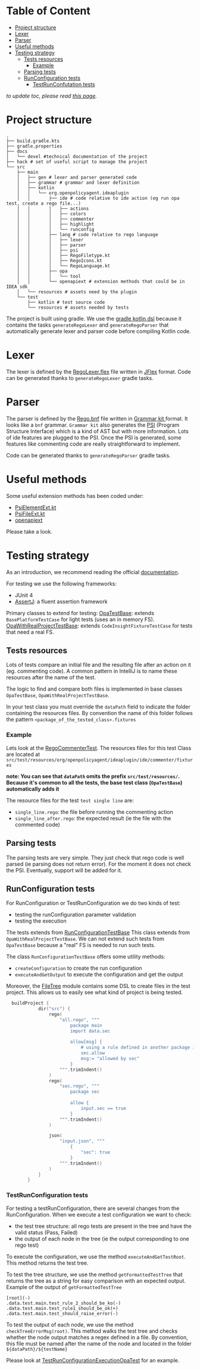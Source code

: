 # Table of Content
<!-- toc -->
- [Project structure](#project-structure)
- [Lexer](#lexer)
- [Parser](#parser)
- [Useful methods](#useful-methods)
- [Testing strategy](#testing-strategy)
  - [Tests resources](#tests-resources)
    - [Example](#example)
  - [Parsing tests](#parsing-tests)
  - [RunConfiguration tests](#runconfiguration-tests)
    - [TestRunConfutation tests](#testrunconfutation-tests)
<!-- /toc -->

*to update toc, please read [this page](../../hack/README.md).*

# Project structure

```
.
├── build.gradle.kts
├── gradle.properties
├── docs
│   └── devel #technical documentation of the project
├── hack # set of useful script to manage the project
└── src
    ├── main
    │   ├── gen # lexer and parser generated code
    │   ├── grammar # grammar and lexer definition
    │   ├── kotlin
    │   │   └── org.openpolicyagent.ideaplugin
    │   │       ├── ide # code relative to ide action (eg run opa test, create a rego file...)
    │   │       │   ├── actions
    │   │       │   ├── colors
    │   │       │   ├── commenter
    │   │       │   ├── highlight
    │   │       │   └── runconfig
    │   │       ├── lang # code relative to rego language
    │   │       │   ├── lexer
    │   │       │   ├── parser
    │   │       │   ├── psi
    │   │       │   ├── RegoFiletype.kt
    │   │       │   ├── RegoIcons.kt
    │   │       │   └── RegoLanguage.kt
    │   │       ├── opa
    │   │       │   └── tool
    │   │       └── openapiext # extension methods that could be in IDEA sdk
    │   └── resources # assets need by the plugin
    └── test
        ├── kotlin # test source code
        └── resources # assets needed by tests
```

The project is built using gradle. We use the [gradle kotlin dsl](https://docs.gradle.org/current/userguide/kotlin_dsl.html)
because it contains the tasks `generateRegoLexer` and `generateRegoParser` that automatically generate
lexer and parser code before compiling Kotlin code.

# Lexer
The lexer is defined by the [RegoLexer.flex](../../src/main/grammar/RegoLexer.flex) file written in [JFlex](https://www.jflex.de/)
format. Code can be generated thanks to `generateRegoLexer` gradle tasks.

# Parser
The parser is defined by the [Rego.bnf](../../src/main/grammar/Rego.bnf) file written in [Grammar kit ](https://github.com/JetBrains/Grammar-Kit)
format. It looks like a `bnf` grammar. `Grammar kit` also generates the [PSI](https://www.jetbrains.org/intellij/sdk/docs/basics/architectural_overview/psi.html)
(Program Structure Interface) which is a kind of AST but with more information. Lots of ide features are plugged to the PSI.
Once the PSI is generated, some features like commenting code are really straightforward to implement.

Code can be generated thanks to `generateRegoParser` gradle tasks.

# Useful methods
Some useful extension methods has been coded under:
* [PsiElementExt.kt](../../src/main/kotlin/org/openpolicyagent/ideaplugin/lang/psi/PsiElementExt.kt)
* [PsiFileExt.kt](../../src/main/kotlin/org/openpolicyagent/ideaplugin/lang/psi/PsiFileExt.kt)
* [openapiext](../../src/main/kotlin/org/openpolicyagent/ideaplugin/openapiext)

Please take a look.

# Testing strategy
As an introduction, we recommend reading the official [documentation](https://www.jetbrains.org/intellij/sdk/docs/basics/testing_plugins/testing_plugins.html).

For testing we use the following frameworks:
 * JUnit 4
 * [AssertJ](https://assertj.github.io/doc/#assertj-overview): a fluent assertion framework
 
Primary classes to extend for testing:
[OpaTestBase](../../src/test/kotlin/org/openpolicyagent/ideaplugin/OpaTestBase.kt): extends `BasePlatformTestCase` for light tests (uses an in memory FS).
[OpaWithRealProjectTestBase](../../src/test/kotlin/org/openpolicyagent/ideaplugin/OpaWithRealProjectTestBase.kt): extends `CodeInsightFixtureTestCase` for tests that need a real FS.


## Tests resources
Lots of tests compare an initial file and the resulting file after an action on it (eg. commenting code). A common pattern
in IntelliJ is to name these resources after the name of the test.

The logic to find and compare both files is implemented in base classes `OpaTestBase`, `OpaWithRealProjectTestBase`. 

In your test class you must override the `dataPath` field to indicate the folder containing the resources files. By 
convention the name of this folder follows the pattern `<package_of_the_tested_class>.fixtures`

### Example
Lets look at the [RegoCommenterTest](../../src/test/kotlin/org/openpolicyagent/ideaplugin/ide/commenter/RegoCommenterTest.kt).
The resources files for this test Class are located at `src/test/resources/org/openpolicyagent/ideaplugin/ide/commenter/fixtures`

**note: You can see that `dataPath` omits the prefix `src/test/resources/`. Because it's common to all the tests, the base test class (`OpaTestBase`) automatically adds it**

The resource files for the test `test single line` are:
* `single_line.rego`: the file before running the commenting action  
* `single_line_after.rego`: the expected result (ie the file with the commented code)

## Parsing tests
The parsing tests are very simple. They just check that rego code is well parsed (ie parsing does not return error). For
the moment it does not check the PSI. Eventually, support will be added for it.

## RunConfiguration tests                                                      
For RunConfiguration or TestRunConfiguration we do two kinds of test:
* testing the runConfiguration parameter validation
* testing the execution 
 
The tests extends from [RunConfigurationTestBase](../../src/test/kotlin/org/openpolicyagent/ideaplugin/ide/runconfig/RunConfigurationTestBase.kt)
This class extends from `OpaWithRealProjectTestBase`. We can not extend such tests from `OpaTestBase` because a "real" FS is needed to run such tests.


The class `RunConfigurationTestBase` offers some utility methods:
* `createConfiguration` to create the run configuration
* `executeAndGetOutput` to execute the configuration and get the output

Moreover, the [FileTree](../../src/test/kotlin/org/openpolicyagent/ideaplugin/FileTree.kt) module contains some DSL
to create files in the test project. This allows us to easily see what kind of project is being tested.

```kotlin
  buildProject {
            dir("src") {
                rego(
                    "all.rego", """
                        package main
                        import data.sec
                        
                        allow[msg] {
                            # using a rule defined in another package in order to be sure that bundle has loaded the file
                            sec.allow
                            msg:= "allowed by sec"
                        }
                    """.trimIndent()
                )
                rego(
                    "sec.rego", """
                        package sec
    
                        allow {
                            input.sec == true
                        }
                    """.trimIndent()
                )

                json(
                    "input.json", """
                        {
                            "sec": true
                        }
                    """.trimIndent()
                )
            }
        }
```
 
### TestRunConfiguration tests
For testing a testRunConfiguration, there are several changes from the RunConfiguration. When we execute a test configuration
we want to check:

* the test tree structure: all rego tests are present in the tree and have the valid status (Pass, Failed)
* the output of each node in the tree (ie the output corresponding to one rego test)

To execute the configuration, we use the method `executeAndGetTestRoot`. This method returns the test tree.

To test the tree structure, we use the method `getFormattedTestTree` that returns the tree as a string for
easy comparison with an expected output.  
Example of the output of `getFormattedTestTree`
```
[root](-)
.data.test.main.test_rule_2_should_be_ko(-)
.data.test.main.test_rule1_should_be_ok(+)
.data.test.main.test_should_raise_error(-)
```


To test the output of each node, we use the method `checkTreeErrorMsg(root)`. This method walks the test tree
and checks whether the node output matches a regex defined in a file. By convention, this file must be named after the name of the node
and located in the folder `${dataPath}/${testName}`  

Please look at [TestRunConfigurationExecutionOpaTest](../../src/test/kotlin/org/openpolicyagent/ideaplugin/ide/runconfig/test/TestRunConfigurationExecutionOpaTest.kt)
for an example.
